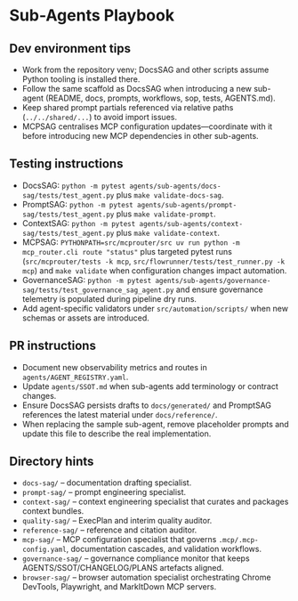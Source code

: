 # Sub-Agents Playbook

## Dev environment tips
- Work from the repository venv; DocsSAG and other scripts assume Python tooling is installed there.
- Follow the same scaffold as DocsSAG when introducing a new sub-agent (README, docs, prompts, workflows, sop, tests, AGENTS.md).
- Keep shared prompt partials referenced via relative paths (`../../shared/...`) to avoid import issues.
- MCPSAG centralises MCP configuration updates—coordinate with it before introducing new MCP dependencies in other sub-agents.

## Testing instructions
- DocsSAG: `python -m pytest agents/sub-agents/docs-sag/tests/test_agent.py` plus `make validate-docs-sag`.
- PromptSAG: `python -m pytest agents/sub-agents/prompt-sag/tests/test_agent.py` plus `make validate-prompt`.
- ContextSAG: `python -m pytest agents/sub-agents/context-sag/tests/test_agent.py` plus `make validate-context`.
- MCPSAG: `PYTHONPATH=src/mcprouter/src uv run python -m mcp_router.cli route "status"` plus targeted pytest runs (`src/mcprouter/tests -k mcp`, `src/flowrunner/tests/test_runner.py -k mcp`) and `make validate` when configuration changes impact automation.
- GovernanceSAG: `python -m pytest agents/sub-agents/governance-sag/tests/test_governance_sag_agent.py` and ensure governance telemetry is populated during pipeline dry runs.
- Add agent-specific validators under `src/automation/scripts/` when new schemas or assets are introduced.

## PR instructions
- Document new observability metrics and routes in `agents/AGENT_REGISTRY.yaml`.
- Update `agents/SSOT.md` when sub-agents add terminology or contract changes.
- Ensure DocsSAG persists drafts to `docs/generated/` and PromptSAG references the latest material under `docs/reference/`.
- When replacing the sample sub-agent, remove placeholder prompts and update this file to describe the real implementation.

## Directory hints
- `docs-sag/` – documentation drafting specialist.
- `prompt-sag/` – prompt engineering specialist.
- `context-sag/` – context engineering specialist that curates and packages context bundles.
- `quality-sag/` – ExecPlan and interim quality auditor.
- `reference-sag/` – reference and citation auditor.
- `mcp-sag/` – MCP configuration specialist that governs `.mcp/.mcp-config.yaml`, documentation cascades, and validation workflows.
- `governance-sag/` – governance compliance monitor that keeps AGENTS/SSOT/CHANGELOG/PLANS artefacts aligned.
- `browser-sag/` – browser automation specialist orchestrating Chrome DevTools, Playwright, and MarkItDown MCP servers.
